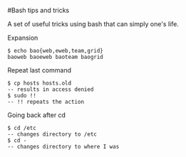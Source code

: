 #Bash tips and tricks

A set of useful tricks using bash that can simply one's life.

Expansion   

```
$ echo bao{web,eweb,team,grid}
baoweb baoeweb baoteam baogrid
```

Repeat last command

```
$ cp hosts hosts.old
-- results in access denied
$ sudo !!
-- !! repeats the action

```

Going back after cd

```
$ cd /etc
-- changes directory to /etc
$ cd -
-- changes directory to where I was

```